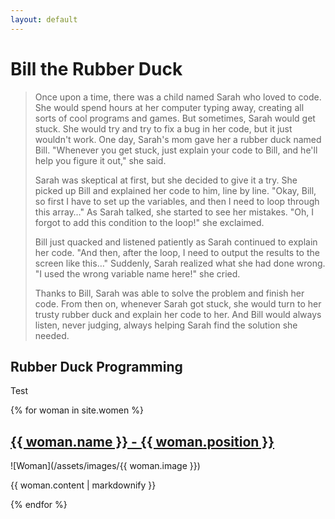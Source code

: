 ```yaml
---
layout: default
---
```


# Bill the Rubber Duck

> Once upon a time, there was a child named Sarah who loved to code. She would spend hours at her computer typing away, creating all sorts of cool programs and games. But sometimes, Sarah would get stuck. She would try and try to fix a bug in her code, but it just wouldn't work.
One day, Sarah's mom gave her a rubber duck named Bill. "Whenever you get stuck, just explain your code to Bill, and he'll help you figure it out," she said.
>
> Sarah was skeptical at first, but she decided to give it a try. She picked up Bill and explained her code to him, line by line. "Okay, Bill, so first I have to set up the variables, and then I need to loop through this array…"
As Sarah talked, she started to see her mistakes. "Oh, I forgot to add this condition to the loop!" she exclaimed.
>
> Bill just quacked and listened patiently as Sarah continued to explain her code. "And then, after the loop, I need to output the results to the screen like this…"
Suddenly, Sarah realized what she had done wrong. "I used the wrong variable name here!" she cried.
> 
> Thanks to Bill, Sarah was able to solve the problem and finish her code. From then on, whenever Sarah got stuck, she would turn to her trusty rubber duck and explain her code to her. And Bill would always listen, never judging, always helping Sarah find the solution she needed.

## Rubber Duck Programming
Test

{% for woman in site.women %}
  <h2>
    <a href="{{ woman.url }}">
      {{ woman.name }} - {{ woman.position }}
    </a>
  </h2>
  ![Woman](/assets/images/{{ woman.image }})
  <p>{{ woman.content | markdownify }}</p>
{% endfor %}

